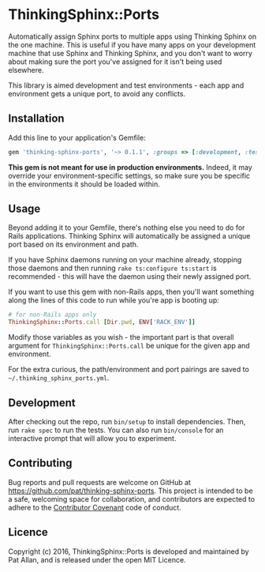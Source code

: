 # ThinkingSphinx::Ports

Automatically assign Sphinx ports to multiple apps using Thinking Sphinx on the one machine. This is useful if you have many apps on your development machine that use Sphinx and Thinking Sphinx, and you don't want to worry about making sure the port you've assigned for it isn't being used elsewhere.

This library is aimed development and test environments - each app and environment gets a unique port, to avoid any conflicts.

## Installation

Add this line to your application's Gemfile:

```ruby
gem 'thinking-sphinx-ports', '~> 0.1.1', :groups => [:development, :test]
```

**This gem is not meant for use in production environments.** Indeed, it may override your environment-specific settings, so make sure you be specific in the environments it should be loaded within.

## Usage

Beyond adding it to your Gemfile, there's nothing else you need to do for Rails applications. Thinking Sphinx will automatically be assigned a unique port based on its environment and path.

If you have Sphinx daemons running on your machine already, stopping those daemons and then running `rake ts:configure ts:start` is recommended - this will have the daemon using their newly assigned port.

If you want to use this gem with non-Rails apps, then you'll want something along the lines of this code to run while you're app is booting up:

```ruby
# for non-Rails apps only
ThinkingSphinx::Ports.call [Dir.pwd, ENV['RACK_ENV']]
```

Modify those variables as you wish - the important part is that overall argument for `ThinkingSphinx::Ports.call` be unique for the given app and environment.

For the extra curious, the path/environment and port pairings are saved to `~/.thinking_sphinx_ports.yml`.

## Development

After checking out the repo, run `bin/setup` to install dependencies. Then, run `rake spec` to run the tests. You can also run `bin/console` for an interactive prompt that will allow you to experiment.

## Contributing

Bug reports and pull requests are welcome on GitHub at https://github.com/pat/thinking-sphinx-ports. This project is intended to be a safe, welcoming space for collaboration, and contributors are expected to adhere to the [Contributor Covenant](http://contributor-covenant.org) code of conduct.

## Licence

Copyright (c) 2016, ThinkingSphinx::Ports is developed and maintained by Pat Allan, and is released under the open MIT Licence.
